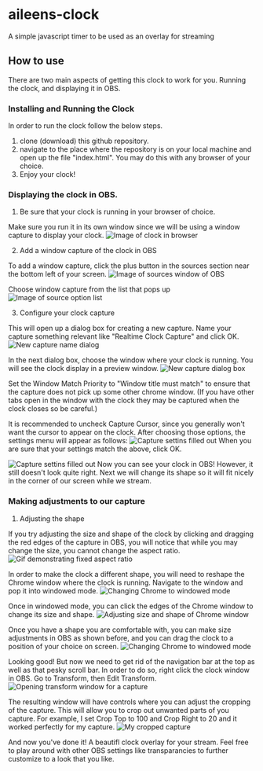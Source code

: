 # aileens-clock
 A simple javascript timer to be used as an overlay for streaming

## How to use

There are two main aspects of getting this clock to work for you. Running the clock, and displaying it in OBS.

### Installing and Running the Clock
In order to run the clock follow the below steps.

1. clone (download) this github repository.
2. navigate to the place where the repository is on your local machine and open up the file "index.html". You may do this with any browser of your choice.
3. Enjoy your clock!


### Displaying the clock in OBS.

1. Be sure that your clock is running in your browser of choice. 

Make sure you run it in its own window since we will be using a window capture to display your clock. 
![Image of clock in browser](image/instructions/obs_1.jpg)

2. Add a window capture of the clock in OBS

To add a window capture, click the plus button in the sources section near the bottom left of your screen.
![Image of sources window of OBS](image/instruction/obs_2.jpg)

Choose window capture from the list that pops up
![Image of source option list](image/instructions/obs_3.jpg)

3. Configure your clock capture

This will open up a dialog box for creating a new capture. Name your capture something relevant like "Realtime Clock Capture" and click OK.
![New capture name dialog](image/instructions/obs_4.jpg)

In the next dialog box, choose the window where your clock is running. You will see the clock display in a preview window. 
![New capture dialog box](image/instructions/obs_5.jpg)

Set the Window Match Priority to "Window title must match" to ensure that the capture does not pick up some other chrome window. (If you have other tabs open in the window with the clock they may be captured when the clock closes so be careful.)

It is recommended to uncheck Capture Cursor, since you generally won't want the cursor to appear on the clock. After choosing those options, the settings menu will appear as follows:
![Capture settins filled out](image/instructions/obs_6.jpg)
When you are sure that your settings match the above, click OK.

![Capture settins filled out](image/instructions/obs_7.jpg)
Now you can see your clock in OBS! However, it still doesn't look quite right. Next we will change its shape so it will fit nicely in the corner of our screen while we stream.

### Making adjustments to our capture

1. Adjusting the shape

If you try adjusting the size and shape of the clock by clicking and dragging the red edges of the capture in OBS, you will notice that while you may change the size, you cannot change the aspect ratio.
![Gif demonstrating fixed aspect ratio](https://media1.giphy.com/media/BRFE7dKp7oRRTbEfg0/giphy.gif)

In order to make the clock a different shape, you will need to reshape the Chrome window where the clock is running. Navigate to the window and pop it into windowed mode.
![Changing Chrome to windowed mode](image/instructions/obs_8.jpg)

Once in windowed mode, you can click the edges of the Chrome window to change its size and shape.
![Adjusting size and shape of Chrome window](https://media2.giphy.com/media/hlOqI51OSwbkC5ZhmB/giphy.gif)

Once you have a shape you are comfortable with, you can make size adjustments in OBS as shown before, and you can drag the clock to a position of your choice on screen. 
![Changing Chrome to windowed mode](image/instructions/obs_9.jpg)

Looking good! But now we need to get rid of the navigation bar at the top as well as that pesky scroll bar. In order to do so, right click the clock window in OBS. Go to Transform, then Edit Transform.
![Opening transform window for a capture](image/instructions/obs_10.jpg)

The resulting window will have controls where you can adjust the cropping of the capture. This will allow you to crop out unwanted parts of you capture. For example, I set Crop Top to 100 and Crop Right to 20 and it worked perfectly for my capture. 
![My cropped capture](image/instructions/obs_11.jpg)

And now you've done it! A beautifl clock overlay for your stream. Feel free to play around with other OBS settings like transparancies to further customize to a look that you like. 